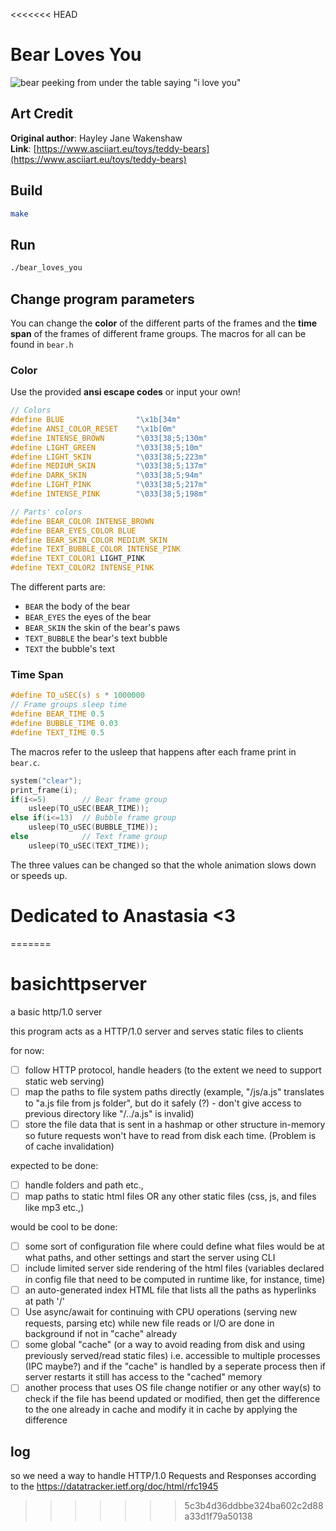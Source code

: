<<<<<<< HEAD
# Bear Loves You
![bear peeking from under the table saying "i love you"](.md_img/bear.png "Bear")

## Art Credit
**Original author**: Hayley Jane Wakenshaw \
**Link**: [https://www.asciiart.eu/toys/teddy-bears](https://www.asciiart.eu/toys/teddy-bears)

## Build
```bash
make
```

## Run
```bash
./bear_loves_you
```

## Change program parameters
You can change the **color** of the different parts of the frames and the **time span** of the frames of different frame groups. The macros for all can be found in `bear.h`

### Color
Use the provided **ansi escape codes** or input your own!
```c
// Colors
#define BLUE                "\x1b[34m"
#define ANSI_COLOR_RESET    "\x1b[0m"
#define INTENSE_BROWN       "\033[38;5;130m"
#define LIGHT_GREEN         "\033[38;5;10m"
#define LIGHT_SKIN          "\033[38;5;223m"
#define MEDIUM_SKIN         "\033[38;5;137m"
#define DARK_SKIN           "\033[38;5;94m" 
#define LIGHT_PINK          "\033[38;5;217m" 
#define INTENSE_PINK        "\033[38;5;198m" 

// Parts' colors
#define BEAR_COLOR INTENSE_BROWN
#define BEAR_EYES_COLOR BLUE
#define BEAR_SKIN_COLOR MEDIUM_SKIN
#define TEXT_BUBBLE_COLOR INTENSE_PINK
#define TEXT_COLOR1 LIGHT_PINK
#define TEXT_COLOR2 INTENSE_PINK
```

The different parts are:
- `BEAR` the body of the bear
- `BEAR_EYES` the eyes of the bear
- `BEAR_SKIN` the skin of the bear's paws
- `TEXT_BUBBLE` the bear's text bubble
- `TEXT` the bubble's text

### Time Span
```c
#define TO_uSEC(s) s * 1000000
// Frame groups sleep time
#define BEAR_TIME 0.5
#define BUBBLE_TIME 0.03
#define TEXT_TIME 0.5
```
The macros refer to the usleep that happens after each frame print in `bear.c`.
```c
system("clear");
print_frame(i);
if(i<=5)        // Bear frame group
    usleep(TO_uSEC(BEAR_TIME));
else if(i<=13)  // Bubble frame group
    usleep(TO_uSEC(BUBBLE_TIME));
else            // Text frame group
    usleep(TO_uSEC(TEXT_TIME));
```
The three values can be changed so that the whole animation slows down or speeds up.

# Dedicated to Anastasia <3
=======
# basichttpserver
a basic http/1.0 server

this program acts as a HTTP/1.0 server and serves static files to clients

for now:
- [ ] follow HTTP protocol, handle headers (to the extent we need to support static web serving)
- [ ] map the paths to file system paths directly (example, "/js/a.js" translates to "a.js file from js folder", but do it safely (?) - don't give access to previous directory like "/../a.js" is invalid)
- [ ] store the file data that is sent in a hashmap or other structure in-memory so future requests won't have to read from disk each time. (Problem is of cache invalidation) 

expected to be done:
- [ ] handle folders and path etc.,
- [ ] map paths to static html files OR any other static files (css, js, and files like mp3 etc.,)

would be cool to be done:
- [ ] some sort of configuration file where could define what files would be at what paths, and other settings and start the server using CLI
- [ ] include limited server side rendering of the html files (variables declared in config file that need to be computed in runtime like, for instance, time)
- [ ] an auto-generated index HTML file that lists all the paths as hyperlinks at path '/'
- [ ] Use async/await for continuing with CPU operations (serving new requests, parsing etc) while new file reads or I/O are done in background if not in "cache" already
- [ ] some global "cache" (or a way to avoid reading from disk and using previously served/read static files) i.e. accessible to multiple processes (IPC maybe?) and if the "cache" is handled by a seperate process then if server restarts it still has access to the "cached" memory
- [ ] another process that uses OS file change notifier or any other way(s) to check if the file has beend updated or modified, then get the difference to the one already in cache and modify it in cache by applying the difference

## log
so we need a way to handle HTTP/1.0 Requests and Responses according to the <https://datatracker.ietf.org/doc/html/rfc1945>
>>>>>>> 5c3b4d36ddbbe324ba602c2d88a33d1f79a50138
